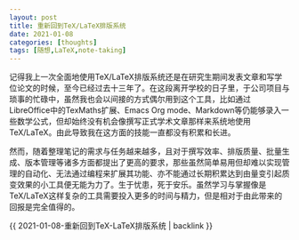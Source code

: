 ```yaml
---
layout: post
title: 重新回到TeX/LaTeX排版系统
date: 2021-01-08
categories: [thoughts]
tags: [随想,LaTeX,note-taking]
---
```


记得我上一次全面地使用TeX/LaTeX排版系统还是在研究生期间发表文章和写学位论文的时候，至今已经过去十三年了。在这段离开学校的日子里，于公司项目与琐事的忙碌中，虽然我也会以间接的方式偶尔用到这个工具，比如通过LibreOffice中的TexMaths扩展、Emacs Org mode、Markdown等仍能够录入一些数学公式，但却始终没有机会像撰写正式学术文章那样来系统地使用TeX/LaTeX。由此导致我在这方面的技能一直都没有积累和长进。

然而，随着整理笔记的需求与任务越来越多，且对于撰写效率、排版质量、批量生成、版本管理等诸多方面都提出了更高的要求，那些虽然简单易用但却难以实现管理的自动化、无法通过编程来扩展其功能、亦不能通过长期积累达到由量变引起质变效果的小工具便无能为力了。生于忧患，死于安乐。虽然学习与掌握像是TeX/LaTeX这样复杂的工具需要投入更多的时间与精力，但是相对于由此带来的回报是完全值得的。

{{ 2021-01-08-重新回到TeX-LaTeX排版系统 | backlink }}
